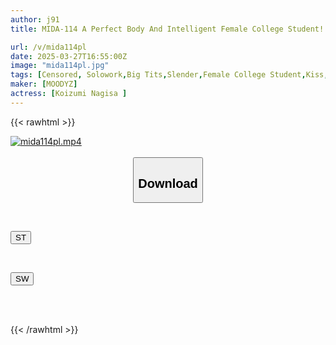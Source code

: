 ```yaml
---
author: j91
title: MIDA-114 A Perfect Body And Intelligent Female College Student! 3 Extreme Orgasms, Pleasure Development! Arched Back! Pursuing Piston Orgasm! Nagisa Koizumi

url: /v/mida114pl
date: 2025-03-27T16:55:00Z
image: "mida114pl.jpg"
tags: [Censored, Solowork,Big Tits,Slender,Female College Student,Kiss,Acme · Orgasm	]
maker: [MOODYZ]
actress: [Koizumi Nagisa ]
---
```



{{< rawhtml >}}

<div class="video" data-videoid="egMzeRJgWqsYVVR">
    <a href="javascript:;">
        <img src="/v/mida114pl/mida114pl.jpg" width="WIDTH" height="HEIGHT" alt="mida114pl.mp4" loading="lazy">
    </a>
</div>

<script type="text/javascript" src="https://j91.asia/asset/on-demand-st.js"></script>

<br>
  <link rel="stylesheet" href="https://j91.asia/asset/bs5.css">
  
  <center>
  <button class="btn btn-primary" type="button" data-bs-toggle="collapse" data-bs-target=".multi-collapse" aria-expanded="false" aria-controls="multiCollapseExample1 multiCollapseExample2"><h2>Download</h2></button></center>
</p>
<div class="row">
  <div class="col">
    <div class="collapse multi-collapse" id="multiCollapseExample1">
      <div class="card card-body">
	      	      <br>
<div class="buttons">  
<p><a href="/v/mida114pl/st.html" target="_blank"><button class="btn-hover color-3"><i class="fa fa-download"></i> ST</button></a></p></div>
    </div>
  </div>
</div>
  <div class="col">
    <div class="collapse multi-collapse" id="multiCollapseExample2">
      <div class="card card-body">
	      <br>
<div class="buttons">
<p><a href="/v/mida114pl/sw.html" target="_blank"><button class="btn-hover color-2"><i class="fa fa-download"></i> SW</button></a></p></div>
<br><br>
      </div>
    </div>
  </div>
</div>

{{< /rawhtml >}}